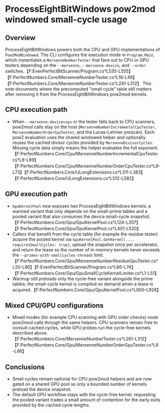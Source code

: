 # ProcessEightBitWindows pow2mod windowed small-cycle usage

## Overview
ProcessEightBitWindows powers both the CPU and GPU implementations of `Pow2ModWindowed`. The CLI configures the execution mode in `Program.Main`, which instantiates a `MersenneNumberTester` that fans out to CPU or GPU testers depending on the `--mersenne`, `--mersenne-device`, and `--order` switches.【F:EvenPerfectBitScanner/Program.cs†L535-L555】【F:PerfectNumbers.Core/MersenneNumberTester.cs†L18-L49】【F:PerfectNumbers.Core/MersenneNumberTester.cs†L241-L312】 This note documents where the precomputed "small cycle" table still matters after removing it from the ProcessEightBitWindows pow2mod kernels.

## CPU execution path
* When `--mersenne-device=cpu` or the tester falls back to CPU scanners, pow2mod calls stay on the host (`MersenneNumberIncrementalCpuTester`, `MersenneNumberOrderCpuTester`, and the Lucas–Lehmer prescan). Each pow2 evaluation uses the shared windowed helper and optionally reuses the cached divisor cycles provided by `MersenneDivisorCycles`. Missing cycle data simply means the helper evaluates the full exponent.【F:PerfectNumbers.Core/Cpu/MersenneNumberIncrementalCpuTester.cs†L8-L89】【F:PerfectNumbers.Core/Cpu/MersenneNumberOrderCpuTester.cs†L8-L73】【F:PerfectNumbers.Core/ULongExtensions.cs†L311-L383】【F:PerfectNumbers.Core/ULongExtensions.cs†L512-L582】

## GPU execution path
* `GpuKernelPool` now exposes two ProcessEightBitWindows kernels: a warmed variant that only depends on the small-prime tables and a pooled variant that also consumes the device small-cycle snapshot.【F:PerfectNumbers.Core/Gpu/GpuKernelPool.cs†L124-L207】【F:PerfectNumbers.Core/Gpu/GpuKernelPool.cs†L401-L520】
* Callers that benefit from the cycle table (for example the residue tester) acquire the pooled kernel via `GpuKernelPool.GetKernel(..., requiresSmallCycles: true)`, upload the snapshot once per accelerator, and return the lease so the number of in-memory kernels never exceeds the `--primes-with-smallcycles-threads` limit.【F:PerfectNumbers.Core/Gpu/MersenneNumberResidueGpuTester.cs†L20-L86】【F:EvenPerfectBitScanner/Program.cs†L66-L74】【F:PerfectNumbers.Core/Gpu/GpuSmallCycleKernelLimiter.cs†L1-L51】
* Warmup still preloads only the cycle-free variant alongside the prime tables; the small-cycle kernel is compiled on demand when a lease is acquired.【F:PerfectNumbers.Core/Gpu/GpuKernelPool.cs†L900-L928】

## Mixed CPU/GPU configurations
* Mixed modes (for example CPU scanning with GPU order checks) route pow2mod calls through the same helpers. CPU scanners remain free to consult cached cycles, while GPU probes run the cycle-free kernels described above.【F:PerfectNumbers.Core/MersenneNumberTester.cs†L261-L312】【F:PerfectNumbers.Core/Gpu/MersenneNumberOrderGpuTester.cs†L8-L66】

## Conclusions
* Small cycles remain optional for CPU pow2mod helpers and are now gated on a shared GPU pool so only a bounded number of kernels preload the device snapshot.
* The default GPU workflow stays with the cycle-free kernel; requesting the pooled variant trades a small amount of contention for the early exits provided by the cached cycle lengths.
